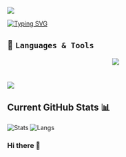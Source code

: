 <div align="left">

  ![](https://komarev.com/ghpvc/?username=SiziphiweD&style=plastic&color=red&label=PROFILE+VIEWS)

[![Typing SVG](https://readme-typing-svg.demolab.com?font=fira+code&duration=3000&pause=1500&color=15C50F&background=194C6900&width=440&height=55&lines=Hi+there!+Welcome+to+my+Profile;I'm+a+software+engineer+;specializing+in+Backend+Development)](https://git.io/typing-svg)


## 🔧  `Languages & Tools`

<p align="center">
  <a href="https://skillicons.dev">
    <img src="https://skillicons.dev/icons?i=html,python,c,javascript,ts,nodejs,mysql,nginx,bootstrap,java,css,vim,bash,git,linux,azure&perline=13" />
  </a>
</p>





#
![](https://c.tenor.com/GfSX-u7VGM4AAAAC/coding.gif)


## Current GitHub Stats 📊
![Stats](https://github-readme-stats.vercel.app/api?username=SiziphiweD&show_icons=true&hide_border=false&theme=jolly&count_private=true&include_all_commits=true)
![Langs](https://github-readme-stats.vercel.app/api/top-langs/?username=SiziphiweD&show_icons=true&hide_border=false&theme=jolly&count_private=true&include_all_commits=true&layout=compact)





### Hi there 👋

<!--
**SiziphiweD/SiziphiweD** is a ✨ _special_ ✨ repository because its `README.md` (this file) appears on your GitHub profile.

Here are some ideas to get you started:

- 🔭 I’m currently working on ...
- 🌱 I’m currently learning ...
- 👯 I’m looking to collaborate on ...
- 🤔 I’m looking for help with ...
- 💬 Ask me about ...
- 📫 How to reach me: ...
- 😄 Pronouns: ...
- ⚡ Fun fact: ...
-->
